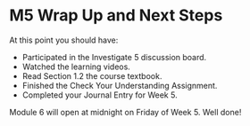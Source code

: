 # M5 Wrap Up and Next Steps

At this point you should have:

-   Participated in the Investigate 5 discussion board.
-   Watched the learning videos.
-   Read Section 1.2 the course textbook.
-   Finished the Check Your Understanding Assignment.
-   Completed your Journal Entry for Week 5.

Module 6 will open at midnight on Friday of Week 5. Well done!